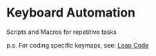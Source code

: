 # Keyboard Automation
Scripts and Macros for repetitive tasks

p.s. For coding specific keymaps, see: [Leap Code](https://github.com/chuanqisun/leap-code)
